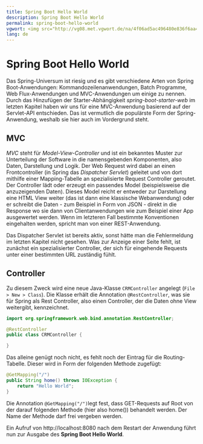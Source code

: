 ```yaml
---
title: Spring Boot Hello World
description: Spring Boot Hello World
permalink: spring-boot-hello-world
vgwort: <img src="http://vg08.met.vgwort.de/na/4f06ad5ac496480e836f6aa4d2426618" width="1" height="1" alt=">
lang: de
---
```


# Spring Boot Hello World

Das Spring-Universum ist riesig und es gibt verschiedene Arten von Spring Boot-Anwendungen: Kommandozeilenanwendungen, Batch Programme, Web Flux-Anwendungen und MVC-Anwendungen um einige zu nennen. Durch das Hinzufügen der Starter-Abhängigkeit *spring-boot-starter-web* im letzten Kapitel haben wir uns für eine MVC-Anwendung basierend auf der Servlet-API entschieden. Das ist vermutlich die populärste Form der Spring-Anwendung, weshalb sie hier auch im Vordergrund steht.

## MVC

*MVC* steht für *Model-View-Controller* und ist ein bekanntes Muster zur Unterteilung der Software in die namensgebenden Komponenten, also Daten, Darstellung und Logik. Der Web Request wird dabei an einen Frontcontroller (in Spring das *Dispatcher Servlet*) geleitet und von dort mithilfe einer Mapping-Tabelle an spezialisierte Request Controller geroutet. Der Controller lädt oder erzeugt ein passendes Model (beispielsweise die anzuzeigenden Daten). Dieses Model reicht er entweder zur Darstellung eine HTML View weiter (das ist dann eine klassische Webanwendung) oder er schreibt die Daten - zum Beispiel in Form von JSON - direkt in die Response wo sie dann von Clientanwendungen wie zum Beispiel einer App ausgewertet werden. Wenn im letzteren Fall bestimmte Konventionen eingehalten werden, spricht man von einer REST-Anwendung.

Das Dispatcher Servlet ist bereits aktiv, sonst hätte man die Fehlermeldung im letzten Kapitel nicht gesehen. Was zur Anzeige einer Seite fehlt, ist zunächst ein spezialisierter Controller, der sich für eingehende Requests unter einer bestimmten URL zuständig fühlt. 

## Controller

Zu diesem Zweck wird eine neue Java-Klasse `CRMController` angelegt (`File > New > Class`). Die Klasse erhält die Annotation `@RestController`, was sie für Spring als Rest Controller, also einen Controller, der die Daten ohne View weitergibt, kennzeichnet. 

```java
import org.springframework.web.bind.annotation.RestController;

@RestController
public class CRMController {

}
```

Das alleine genügt noch nicht, es fehlt noch der Eintrag für die Routing-Tabelle. Dieser wird in Form der folgenden Methode zugefügt:

```java
@GetMapping("/")
public String home() throws IOException {
	return "Hello World";
}
```

Die Annotation `@GetMapping("/")`legt fest, dass GET-Requests auf Root von der darauf folgenden Methode (hier also home()) behandelt werden. Der Name der Methode darf frei vergeben werden. 

Ein Aufruf von http://localhost:8080 nach dem Restart der Anwendung führt nun zur Ausgabe des **Spring Boot Hello World**.
